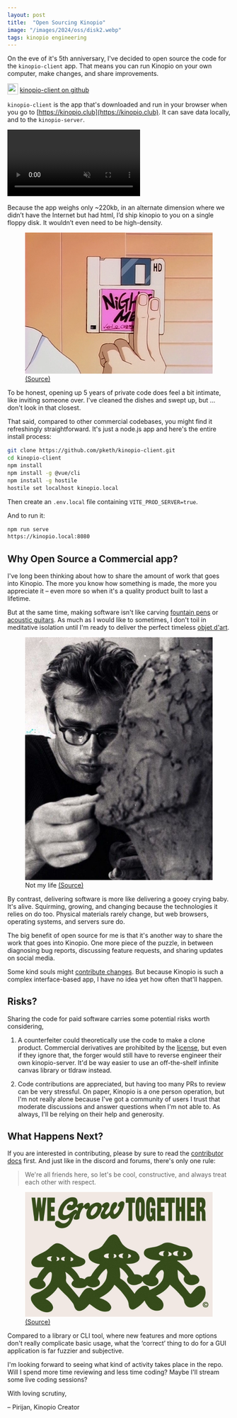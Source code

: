 ```yaml
---
layout: post
title:  "Open Sourcing Kinopio"
image: "/images/2024/oss/disk2.webp"
tags: kinopio engineering
---
```


On the eve of it's 5th anniversary, I've decided to open source the code for the `kinopio-client` app. That means you can run Kinopio on your own computer, make changes, and share improvements.

<img src="/images/github-logo@2x.png" width="24" height="25" class="no-shadow" style="vertical-align: -30%"> [kinopio-client on github](https://github.com/kinopio-club/kinopio-client)

`kinopio-client` is the app that's downloaded and run in your browser when you go to [https://kinopio.club](https://kinopio.club). It can save data locally, and to the `kinopio-server`.

<p>
  <video autoplay loop muted playsinline class="no-shadow large">
    <source src="/images/2024/oss/architecture-diagram4.mp4">
  </video>
</p>


Because the app weighs only ~220kb, in an alternate dimension where we didn’t have the Internet but had html, I’d ship kinopio to you on a single floppy disk. It wouldn’t even need to be high-density.

<figure>
  <img src="/images/2024/oss/disk2.webp" class="">
  <figcaption><a href="https://www.are.na/block/667646">(Source)</a></figcaption>
</figure>

To be honest, opening up 5 years of private code does feel a bit intimate, like inviting someone over. I've cleaned the dishes and swept up, but … don't look in that closest.

That said, compared to other commercial codebases, you might find it refreshingly straightforward. It's just a node.js app and here's the entire install process:

```bash
git clone https://github.com/pketh/kinopio-client.git
cd kinopio-client
npm install
npm install -g @vue/cli
npm install -g hostile
hostile set localhost kinopio.local
```

Then create an `.env.local` file containing `VITE_PROD_SERVER=true`.

And to run it:

```bash
npm run serve
https://kinopio.local:8080
```

## Why Open Source a Commercial app?

I've long been thinking about how to share the amount of work that goes into Kinopio. The more you know how something is made, the more you appreciate it – even more so when it's a quality product built to last a lifetime.

But at the same time, making software isn't like carving [fountain pens](https://www.youtube.com/watch?v=1F12qUyIACM) or [acoustic guitars](https://www.youtube.com/watch?v=UijpPTEuJgY). As much as I would like to sometimes, I don't toil in meditative isolation until I'm ready to deliver the perfect timeless [objet d'art](https://en.wikipedia.org/wiki/Objet_d%27art).

<figure>
  <img src="/images/2024/oss/sculptor.jpg" class="">
  <figcaption>Not my life <a href="https://www.cosmos.so/e/441491231">(Source)</a></figcaption>
</figure>

By contrast, delivering software is more like delivering a gooey crying baby. It's alive. Squirming, growing, and changing because the technologies it relies on do too. Physical materials rarely change, but web browsers, operating systems, and servers sure do.

The big benefit of open source for me is that it's another way to share the work that goes into Kinopio. One more piece of the puzzle, in between diagnosing bug reports, discussing feature requests, and sharing updates on social media.

Some kind souls might [contribute changes](https://github.com/kinopio-club/kinopio-client/blob/main/CONTRIBUTING.md). But because Kinopio is such a complex interface-based app, I have no idea yet how often that'll happen.

## Risks?

Sharing the code for paid software carries some potential risks worth considering,

1. A counterfeiter could theoretically use the code to make a clone product. Commercial derivatives are prohibited by the [license](https://github.com/kinopio-club/kinopio-client/blob/main/LICENSE.md), but even if they ignore that, the forger would still have to reverse engineer their own kinopio-server. It'd be way easier to use an off-the-shelf infinite canvas library or tldraw instead.

2. Code contributions are appreciated, but having too many PRs to review can be very stressful. On paper, Kinopio is a one person operation, but I'm not really alone because I've got a community of users I trust that moderate discussions and answer questions when I'm not able to. As always, I'll be relying on their help and generosity.

## What Happens Next?

If you are interested in contributing, please by sure to read the [contributor docs](https://github.com/kinopio-club/kinopio-client/blob/main/CONTRIBUTING.md) first. And just like in the discord and forums, there's only one rule:

> We're all friends here, so let's be cool, constructive, and always treat each other with respect.

<figure>
  <img src="/images/2024/oss/together.jpg" class="">
  <figcaption><a href="https://www.cosmos.so/e/1524015678">(Source)</a></figcaption>
</figure>

Compared to a library or CLI tool, where new features and more options don't really complicate basic usage, what the ‘correct’ thing to do for a GUI application is far fuzzier and subjective.

I'm looking forward to seeing what kind of activity takes place in the repo. Will I spend more time reviewing and less time coding? Maybe I'll stream some live coding sessions?

With loving scrutiny,

– Pirijan, Kinopio Creator